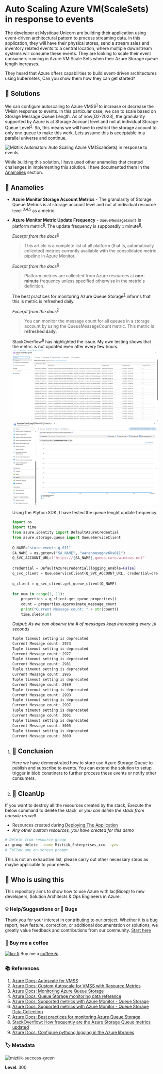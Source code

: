 # Auto Scaling Azure VM(ScaleSets) in response to events

The developer at Mystique Unicorn are building their application using event-driven architectural pattern to process streaming data. In this application, they will have their physical stores, send a stream sales and inventory related events to a central location, where multiple downstream systems will consume these events. They are looking to scale their event consumers running in Azure VM Scale Sets when their Azure Storage queue length increases. 

They heard that Azure offers capabilities to build event-driven architectures using kubernetes, Can you show them how they can get started?

## 🎯 Solutions

We can configure autoscaling to Azure VMSS<sup>[1]</sup> to increase or decrease the VMsin response to events. In this particular case, we can to scale based on Storage Message Queue Length. As of now[Q2-2023], the granularity supported by Azure is at Storage Account level and not at individual Storage Queue Level<sup>[2]</sup>. So, this means we will have to restrict the storage account to only one queue to make this work. Lets assume this is acceptable in a parallel universe and continue.

![Miztiik Automaton: Auto Scaling Azure VM(ScaleSets) in response to events](images/miztiik_automation_azure_scale_vmss_on_events_architecture_001.png)

While building this solution, I have used other anamolies that created challenges in implementing this solution. I have documented them in the [Anamolies](#-anamolies) section. 

## 📝 Anamolies
   - **Azure Monitor Storage Account Metrics** - The granularity of Storage Queue Metrics is at storage account level and not at individual resource level <sup>[3],[4],[5]</sup> as a metric. 
   - **Azure Monitor Metric Update Frequency** - `QueueMessageCount` is platform metric<sup>[5]</sup>. The update frequency is supposedly `1` minute<sup>[6]</sup>. 
   
        _Excerpt from the docs_<sup>[5]</sup>
    
        >This article is a complete list of all platform (that is, automatically collected) metrics currently available with the consolidated metric pipeline in Azure Monitor.

        _Excerpt from the docs_<sup>[6]</sup>
    
        >Platform metrics are collected from Azure resources at **one-minute** frequency unless specified otherwise in the metric's definition.

      The best practices for monitoring Azure Queue Storage<sup>[7]</sup> informs that this is metric is refreshed daily.

        _Excerpt from the docs_<sup>[7]</sup>
    
        >You can monitor the message count for all queues in a storage account by using the QueueMessageCount metric. This metric is **refreshed daily**.
   
   
      StackOverflow<sup>[8]</sup> has highlighted the issue. My own testing shows that the metric is not updated even after every few hours.
      ![Miztiik Automaton: Auto Scaling Azure VM(ScaleSets) in response to events](images/miztiik_automation_azure_scale_vmss_on_events_architecture_002.png)
      ![Miztiik Automaton: Auto Scaling Azure VM(ScaleSets) in response to events](images/miztiik_automation_azure_scale_vmss_on_events_architecture_003.png)

      Using the Ptyhon SDK, I have tested the queue lenght update frequency.

      ```py
      import os
      import time
      from azure.identity import DefaultAzureCredential
      from azure.storage.queue import QueueServiceClient

      Q_NAME="store-events-q-011"
      SA_NAME = os.getenv("SA_NAME", "warehouseghv6kv011")
      Q_SVC_ACCOUNT_URL=f"https://{SA_NAME}.queue.core.windows.net"

      credential = DefaultAzureCredential(logging_enable=False)
      q_svc_client = QueueServiceClient(Q_SVC_ACCOUNT_URL, credential=credential)

      q_client = q_svc_client.get_queue_client(Q_NAME)

      for num in range(1, 11):
          properties = q_client.get_queue_properties()
          count = properties.approximate_message_count
          print("Current Message count: " + str(count))
          time.sleep(10)
      ```
      _Output: As we can observe the # of messages keep increasing every `10` seconds_
      ```bash
      Tuple timeout setting is deprecated
      Current Message count: 2973
      Tuple timeout setting is deprecated
      Current Message count: 2977
      Tuple timeout setting is deprecated
      Current Message count: 2981
      Tuple timeout setting is deprecated
      Current Message count: 2985
      Tuple timeout setting is deprecated
      Current Message count: 2989
      Tuple timeout setting is deprecated
      Current Message count: 2993
      Tuple timeout setting is deprecated
      Current Message count: 2997
      Tuple timeout setting is deprecated
      Current Message count: 3001
      Tuple timeout setting is deprecated
      Current Message count: 3005
      Tuple timeout setting is deprecated
      Current Message count: 3009
      ```

      
1. ## 📒 Conclusion

    Here we have demonstrated how to store use Azure Storage Queue to publish and subscribe to events. You can extend the solution to setup trigger in blob conatiners to further process these events or notify other consumers.
  

1. ## 🧹 CleanUp

If you want to destroy all the resources created by the stack, Execute the below command to delete the stack, or _you can delete the stack from console as well_

- Resources created during [Deploying The Application](#-deploying-the-application)
- _Any other custom resources, you have created for this demo_

```bash
# Delete from resource group
az group delete --name Miztiik_Enterprises_xxx --yes
# Follow any on-screen prompt
```

This is not an exhaustive list, please carry out other necessary steps as maybe applicable to your needs.

## 📌 Who is using this

This repository aims to show how to use Azure with Iac(Bicep) to new developers, Solution Architects & Ops Engineers in Azure.

### 💡 Help/Suggestions or 🐛 Bugs

Thank you for your interest in contributing to our project. Whether it is a bug report, new feature, correction, or additional documentation or solutions, we greatly value feedback and contributions from our community. [Start here](/issues)

### 👋 Buy me a coffee

[![ko-fi](https://www.ko-fi.com/img/githubbutton_sm.svg)](https://ko-fi.com/Q5Q41QDGK) Buy me a [coffee ☕][900].

### 📚 References


1. [Azure Docs: Autoscale for VMSS][1]
1. [Azure Docs: Custom Autoscale for VMSS with Resource Metrics][2]
1. [Azure Docs: Monitoring Azure Queue Storage][3]
1. [Azure Docs: Queue Storage monitoring data reference][4]
1. [Azure Docs: Supported metrics with Azure Monitor - Queue Storage][5]
1. [Azure Docs: Supported metrics with Azure Monitor - Queue Storage Data Collection][6]
1. [Azure Docs: Best practices for monitoring Azure Queue Storage][7]
1. [StackOverflow: How frequently are the Azure Storage Queue metrics updated][8]
1. [Azure Docs: Configure pythong logging in the Azure libraries][9]


### 🏷️ Metadata

![miztiik-success-green](https://img.shields.io/badge/Miztiik:Automation:Level-300-purple)

**Level**: 300

[1]: https://learn.microsoft.com/en-us/azure/virtual-machine-scale-sets/virtual-machine-scale-sets-autoscale-overview
[2]: https://learn.microsoft.com/en-us/azure/virtual-machine-scale-sets/virtual-machine-scale-sets-autoscale-overview#metric-sources
[3]: https://learn.microsoft.com/en-us/azure/storage/queues/monitor-queue-storage
[4]: https://learn.microsoft.com/en-us/azure/storage/queues/monitor-queue-storage-reference
[5]: https://learn.microsoft.com/en-us/azure/azure-monitor/essentials/metrics-supported#microsoftstoragestorageaccountsqueueservices
[6]: https://learn.microsoft.com/en-us/azure/azure-monitor/essentials/data-platform-metrics#data-collection
[7]: https://learn.microsoft.com/en-us/azure/storage/queues/queues-storage-monitoring-scenarios
[8]: https://stackoverflow.com/questions/67560805/how-frequently-are-the-azure-storage-queue-metrics-updated
[9]: https://learn.microsoft.com/en-us/azure/developer/python/sdk/azure-sdk-logging

[100]: https://www.udemy.com/course/aws-cloud-security/?referralCode=B7F1B6C78B45ADAF77A9
[101]: https://www.udemy.com/course/aws-cloud-security-proactive-way/?referralCode=71DC542AD4481309A441
[102]: https://www.udemy.com/course/aws-cloud-development-kit-from-beginner-to-professional/?referralCode=E15D7FB64E417C547579
[103]: https://www.udemy.com/course/aws-cloudformation-basics?referralCode=93AD3B1530BC871093D6
[899]: https://www.udemy.com/user/n-kumar/
[900]: https://ko-fi.com/miztiik
[901]: https://ko-fi.com/Q5Q41QDGK